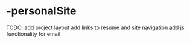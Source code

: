 # -personalSite

TODO:
add project layout
add links to resume and site navigation
add js functionality for email